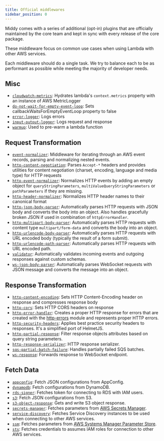 ```yaml
---
title: Official middlewares
sidebar_position: 0
---
```


Middy comes with a series of additional (opt-in) plugins that are officially maintained by the core team and kept in sync with every release of the core package.

These middleware focus on common use cases when using Lambda with other AWS services.

Each middleware should do a single task. We try to balance each to be as performant as possible while meeting the majority of developer needs.

## Misc

- [`cloudwatch-metrics`](/docs/middlewares/cloudwatch-metrics): Hydrates lambda's `context.metrics` property with an instance of AWS MetricLogger
- [`do-not-wait-for-empty-event-loop`](/docs/middlewares/do-not-wait-for-empty-event-loop): Sets callbackWaitsForEmptyEventLoop property to false
- [`error-logger`](/docs/middlewares/error-logger): Logs errors
- [`input-output-logger`](/docs/middlewares/input-output-logger): Logs request and response
- [`warmup`](/docs/middlewares/warmup): Used to pre-warm a lambda function

## Request Transformation

- [`event-normalizer`](/docs/middlewares/event-normalizer): Middleware for iterating through an AWS event records, parsing and normalizing nested events.
- [`http-content-negotiation`](/docs/middlewares/http-content-negotiation): Parses `Accept-*` headers and provides utilities for content negotiation (charset, encoding, language and media type) for HTTP requests
- [`http-event-normalizer`](/docs/middlewares/http-event-normalizer): Normalizes HTTP events by adding an empty object for `queryStringParameters`, `multiValueQueryStringParameters` or `pathParameters` if they are missing.
- [`http-header-normalizer`](/docs/middlewares/http-header-normalizer): Normalizes HTTP header names to their canonical format
- [`http-json-body-parser`](/docs/middlewares/http-json-body-parser): Automatically parses HTTP requests with JSON body and converts the body into an object. Also handles gracefully broken JSON if used in combination of
  `httpErrorHandler`.
- [`http-multipart-body-parser`](/docs/middlewares/http-multipart-body-parser): Automatically parses HTTP requests with content type `multipart/form-data` and converts the body into an object.
- [`http-urlencode-body-parser`](/docs/middlewares/http-urlencode-body-parser): Automatically parses HTTP requests with URL encoded body (typically the result of a form submit).
- [`http-urlencode-path-parser`](/docs/middlewares/http-urlencode-path-parser): Automatically parses HTTP requests with URL encoded path.
- [`validator`](/docs/middlewares/validator): Automatically validates incoming events and outgoing responses against custom schemas.
- [`ws-json-body-parser`](/docs/middlewares/ws-json-body-parser): Automatically parses WebSocket requests with JSON message and converts the message into an object.

## Response Transformation

- [`http-content-encoding`](/docs/middlewares/http-content-encoding): Sets HTTP Content-Encoding header on response and compresses response body
- [`http-cors`](/docs/middlewares/http-cors): Sets HTTP CORS headers on response
- [`http-error-handler`](/docs/middlewares/http-error-handler): Creates a proper HTTP response for errors that are created with the [http-errors](https://www.npmjs.com/package/http-errors) module and represents proper HTTP errors.
- [`http-security-headers`](/docs/middlewares/http-security-headers): Applies best practice security headers to responses. It's a simplified port of HelmetJS.
- [`http-partial-response`](/docs/middlewares/http-partial-response): Filter response objects attributes based on query string parameters.
- [`http-response-serializer`](/docs/middlewares/http-response-serializer): HTTP response serializer.
- [`sqs-partial-batch-failure`](/docs/middlewares/sqs-partial-batch-failure): Handles partially failed SQS batches.
- [`ws-response`](/docs/middlewares/ws-response): Forwards response to WebSocket endpoint.

## Fetch Data

- [`appconfig`](/docs/middlewares/appconfig): Fetch JSON configurations from AppConfig.
- [`dynamodb`](/docs/middlewares/dynamodb): Fetch configurations from DynamoDB.
- [`rds-signer`](/docs/middlewares/rds-signer): Fetches token for connecting to RDS with IAM users.
- [`s3`](/docs/middlewares/s3): Fetch JSON configurations from S3.
- [`s3-object-response`](/docs/middlewares/s3-object-response): Gets and write S3 object response.
- [`secrets-manager`](/docs/middlewares/secrets-manager): Fetches parameters from [AWS Secrets Manager](https://docs.aws.amazon.com/secretsmanager/latest/userguide/intro.html).
- [`service-discovery`](/docs/middlewares/service-discovery): Fetches Service Discovery instances to be used when connecting to other AWS services.
- [`ssm`](/docs/middlewares/ssm): Fetches parameters from [AWS Systems Manager Parameter Store](https://docs.aws.amazon.com/systems-manager/latest/userguide/systems-manager-paramstore.html).
- [`sts`](/docs/middlewares/sts): Fetches credentials to assumes IAM roles for connection to other AWS services.
